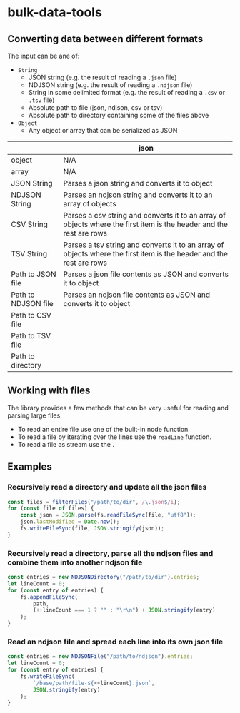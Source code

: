 # bulk-data-tools

## Converting data between different formats

The input can be ane of:
- `String`
    - JSON string (e.g. the result of reading a `.json` file)
    - NDJSON string (e.g. the result of reading a `.ndjson` file)
    - String in some delimited format (e.g. the result of reading a `.csv` or `.tsv` file)
    - Absolute path to file (json, ndjson, csv or tsv)
    - Absolute path to directory containing some of the files above
- `Object`
    - Any object or array that can be serialized as JSON

|                   | json                   |
|-------------------|------------------------|
|object             | N/A |
|array              | N/A |
|JSON String        | Parses a json string and converts it to object |
|NDJSON String      | Parses an ndjson string and converts it to an array of objects |
|CSV String         | Parses a csv string and converts it to an array of objects where the first item is the header and the rest are rows
|TSV String         | Parses a tsv string and converts it to an array of objects where the first item is the header and the rest are rows |
|Path to JSON file  | Parses a json file contents as JSON and converts it to object
|Path to NDJSON file| Parses an ndjson file contents as JSON and converts it to object
|Path to CSV file   |
|Path to TSV file   |
|Path to directory  |

## Working with files
The library provides a few methods that can be very useful for reading and parsing large files.
- To read an entire file use one of the built-in node function.
- To read a file by iterating over the lines use the `readLine` function.
- To read a file as stream use the .


## Examples

### Recursively read a directory and update all the json files
```js
const files = filterFiles("/path/to/dir", /\.json$/i);
for (const file of files) {
    const json = JSON.parse(fs.readFileSync(file, "utf8"));
    json.lastModified = Date.now();
    fs.writeFileSync(file, JSON.stringify(json));
}
```

### Recursively read a directory, parse all the ndjson files and combine them into another ndjson file
```js
const entries = new NDJSONDirectory("/path/to/dir").entries;
let lineCount = 0;
for (const entry of entries) {
    fs.appendFileSync(
        path,
        (++lineCount === 1 ? "" : "\r\n") + JSON.stringify(entry)
    );
}
```

### Read an ndjson file and spread each line into its own json file
```js
const entries = new NDJSONFile("/path/to/ndjson").entries;
let lineCount = 0;
for (const entry of entries) {
    fs.writeFileSync(
        `/base/path/file-${++lineCount}.json`,
        JSON.stringify(entry)
    );
}
```
